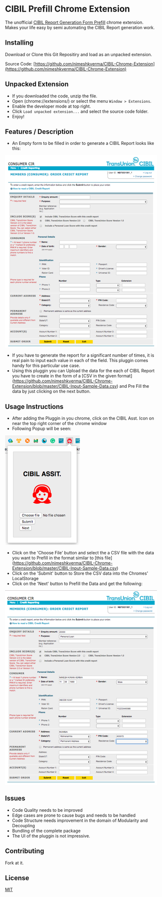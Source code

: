 CIBIL Prefill Chrome Extension
==========

The unofficial [CIBIL Report Generation Form Prefill](https://consumer.cibil.com/products/tile.do?name=orderForm.creditReportingPlusScore) chrome extension. Makes your life easy by semi automating the CIBIL Report generation work.


Installing
-----

Download or Clone this Git Repositiry and load as an unpacked extension.

Source Code: [https://github.com/nimeshkverma/CIBIL-Chrome-Extension](https://github.com/nimeshkverma/CIBIL-Chrome-Extension)


Unpacked Extension
-----

- If you downloaded the code, unzip the file.
- Open (chrome://extensions/) or select the menu `Window > Extensions`.
- Enable the developer mode at top right.
- Click `Load unpacked extension...` and select the source code folder.
- Enjoy!


Features / Description
-----

- An Empty form to be filled in order to generate a CIBIL Report looks like this:

![Repo Tree](https://github.com/nimeshkverma/CIBIL-Chrome-Extension/blob/master/images/Empty-CIBIL-Form.png)

- If you have to generate the report for a significant number of times, it is real pain to input each value in each of the field. This pluggin comes handy for this particular use case.
- Using this pluggin you can Upload the data for the each of CIBIL Report you have to create in the form of a [CSV in the given format] (https://github.com/nimeshkverma/CIBIL-Chrome-Extension/blob/master/CIBIL-Input-Sample-Data.csv) and Pre Fill the data by just clicking on the next button.

Usage Instructions
-----
- After adding the Pluggin in you chrome, click on the CIBIL Asst. Icon on near the top right corner of the chrome window
- Following Popup will be seen:

![Repo Tree](https://github.com/nimeshkverma/CIBIL-Chrome-Extension/blob/master/images/CIBIL-Pluggin-Options.png)

- Click on the 'Choose File' button and select the a CSV file with the data you want to Prefill in the format similar to [this file] (https://github.com/nimeshkverma/CIBIL-Chrome-Extension/blob/master/CIBIL-Input-Sample-Data.csv)
- Click on the 'Submit' button to Store the CSV data into the Chromes' LocalStorage
- Click on the 'Next' button to Prefill the Data and get the following:

![Repo Tree](https://github.com/nimeshkverma/CIBIL-Chrome-Extension/blob/master/images/Filled-CIBIL-Form.png)

Issues
-----
- Code Quality needs to be improved
- Edge cases are prone to cause bugs and needs to be handled
- Code Structure needs improvement in the domain of Modularity and Decoupling
- Bundling of the complete package
- The UI of the pluggin is not impressive.


Contributing
-----

Fork at it.


License
-----

[MIT](http://opensource.org/licenses/MIT)
